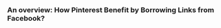 ### An overview: How Pinterest Benefit by Borrowing Links from Facebook? 
<p></p>
<p></p>
<p></p>
<p></p>
<p></p>
<p></p>
